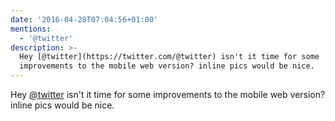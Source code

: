 ```yaml
---
date: '2016-04-28T07:04:56+01:00'
mentions:
  - '@twitter'
description: >-
  Hey [@twitter](https://twitter.com/@twitter) isn't it time for some
  improvements to the mobile web version? inline pics would be nice.
---
```

Hey [@twitter](https://twitter.com/@twitter) isn't it time for some improvements to the mobile web version? inline pics would be nice.
